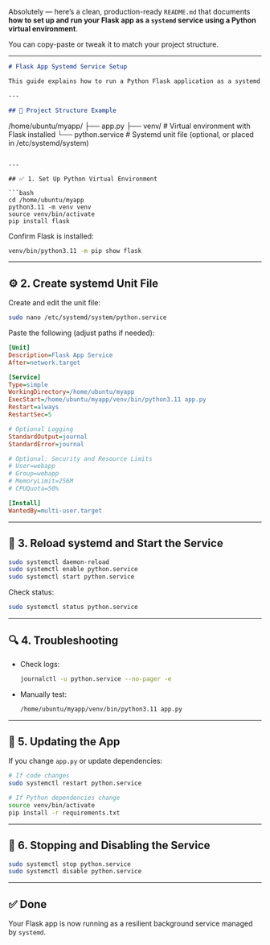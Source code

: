 Absolutely — here’s a clean, production-ready `README.md` that documents **how to set up and run your Flask app as a `systemd` service using a Python virtual environment**.

You can copy-paste or tweak it to match your project structure.

---

```markdown
# Flask App Systemd Service Setup

This guide explains how to run a Python Flask application as a systemd service using a virtual environment.

---

## 🧱 Project Structure Example

```

/home/ubuntu/myapp/
├── app.py
├── venv/                  # Virtual environment with Flask installed
└── python.service         # Systemd unit file (optional, or placed in /etc/systemd/system)

````

---

## ✅ 1. Set Up Python Virtual Environment

```bash
cd /home/ubuntu/myapp
python3.11 -m venv venv
source venv/bin/activate
pip install flask
````

Confirm Flask is installed:

```bash
venv/bin/python3.11 -m pip show flask
```

---

## ⚙️ 2. Create systemd Unit File

Create and edit the unit file:

```bash
sudo nano /etc/systemd/system/python.service
```

Paste the following (adjust paths if needed):

```ini
[Unit]
Description=Flask App Service
After=network.target

[Service]
Type=simple
WorkingDirectory=/home/ubuntu/myapp
ExecStart=/home/ubuntu/myapp/venv/bin/python3.11 app.py
Restart=always
RestartSec=5

# Optional Logging
StandardOutput=journal
StandardError=journal

# Optional: Security and Resource Limits
# User=webapp
# Group=webapp
# MemoryLimit=256M
# CPUQuota=50%

[Install]
WantedBy=multi-user.target
```

---

## 🔄 3. Reload systemd and Start the Service

```bash
sudo systemctl daemon-reload
sudo systemctl enable python.service
sudo systemctl start python.service
```

Check status:

```bash
sudo systemctl status python.service
```

---

## 🔍 4. Troubleshooting

* Check logs:

  ```bash
  journalctl -u python.service --no-pager -e
  ```
* Manually test:

  ```bash
  /home/ubuntu/myapp/venv/bin/python3.11 app.py
  ```

---

## 🧼 5. Updating the App

If you change `app.py` or update dependencies:

```bash
# If code changes
sudo systemctl restart python.service

# If Python dependencies change
source venv/bin/activate
pip install -r requirements.txt
```

---

## 🛑 6. Stopping and Disabling the Service

```bash
sudo systemctl stop python.service
sudo systemctl disable python.service
```

---

## ✅ Done

Your Flask app is now running as a resilient background service managed by `systemd`.

```

```
